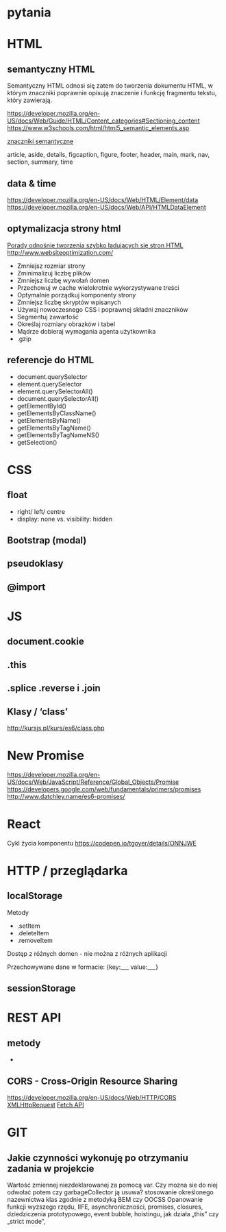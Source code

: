 # pytania
# HTML
## semantyczny HTML
Semantyczny HTML odnosi się zatem do tworzenia dokumentu HTML, w którym znaczniki poprawnie opisują znaczenie i funkcję fragmentu tekstu, który zawierają.

https://developer.mozilla.org/en-US/docs/Web/Guide/HTML/Content_categories#Sectioning_content
https://www.w3schools.com/html/html5_semantic_elements.asp

[znaczniki semantyczne](http://www.kurshtml.edu.pl/html/kod_poprawny_semantycznie,tekst.html)

article, aside, details, figcaption, figure, footer, header, main, mark, nav, section, summary, time

## data & time
https://developer.mozilla.org/en-US/docs/Web/HTML/Element/data
https://developer.mozilla.org/en-US/docs/Web/API/HTMLDataElement
## optymalizacja strony html
[Porady odnośnie tworzenia szybko ładujących się stron HTML](https://developer.mozilla.org/pl/docs/Porady_odno%C5%9Bnie_tworzenia_szybko_%C5%82aduj%C4%85cych_si%C4%99_stron_HTML)
http://www.websiteoptimization.com/
* Zmniejsz rozmiar strony
* Zminimalizuj liczbę plików
* Zmniejsz liczbę wywołań domen
* Przechowuj w cache wielokrotnie wykorzystywane treści
* Optymalnie porządkuj komponenty strony
* Zmniejsz liczbę skryptów wpisanych
* Używaj nowoczesnego CSS i poprawnej składni znaczników
* Segmentuj zawartość
* Określaj rozmiary obrazków i tabel
* Mądrze dobieraj wymagania agenta użytkownika
* .gzip

## referencje do HTML

* document.querySelector
* element.querySelector
* element.querySelectorAll()
* document.querySelectorAll()
* getElementById()
* getElementsByClassName()
* getElementsByName()
* getElementsByTagName()
* getElementsByTagNameNS()
* getSelection()

# CSS
## float
* right/ left/ centre
* display: none vs. visibility: hidden
## Bootstrap (modal)
## pseudoklasy
## @import

# JS
## document.cookie
## .this
## .splice .reverse i .join
## Klasy / ‘class’
http://kursjs.pl/kurs/es6/class.php
# New Promise
https://developer.mozilla.org/en-US/docs/Web/JavaScript/Reference/Global_Objects/Promise
https://developers.google.com/web/fundamentals/primers/promises
http://www.datchley.name/es6-promises/

# React
Cykl życia komponentu https://codepen.io/tgoyer/details/ONNJWE

# HTTP / przeglądarka
## localStorage
Metody
* .setItem
* .deleteItem
* .removeItem

Dostęp z różnych domen - nie można z różnych aplikacji

Przechowywane dane w formacie: {key:___ value:___}

## sessionStorage

# REST API
## metody
*
## CORS - Cross-Origin Resource Sharing
https://developer.mozilla.org/en-US/docs/Web/HTTP/CORS
[XMLHttpRequest](https://developer.mozilla.org/en-US/docs/Web/API/XMLHttpRequest)
[Fetch API](https://developer.mozilla.org/en-US/docs/Web/API/Fetch_API)


# GIT
Jakie czynności wykonuję po otrzymaniu zadania w projekcie
---
Wartość zmiennej niezdeklarowanej za pomocą var. Czy mozna sie do niej odwołać potem czy garbageCollector ją usuwa?
stosowanie określonego nazewnictwa klas zgodnie z metodyką BEM czy OOCSS
Opanowanie funkcji wyższego rzędu, IIFE, asynchroniczności, promises, closures, dziedziczenia prototypowego, event bubble, hoistingu, jak działa „this” czy „strict mode”,
